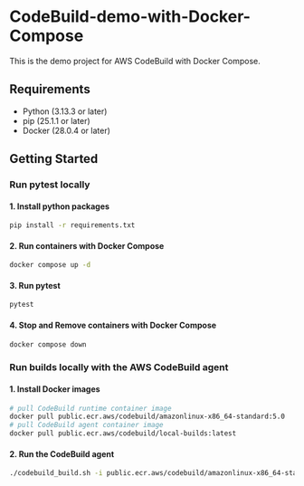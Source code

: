 # CodeBuild-demo-with-Docker-Compose
This is the demo project for AWS CodeBuild with Docker Compose.

## Requirements

- Python (3.13.3 or later)
- pip (25.1.1 or later)
- Docker (28.0.4 or later)

## Getting Started

### Run pytest locally

#### 1. Install python packages

```bash
pip install -r requirements.txt
```

#### 2. Run containers with Docker Compose

```bash
docker compose up -d
```

#### 3. Run pytest

```bash
pytest
```

#### 4. Stop and Remove containers with Docker Compose

```bash
docker compose down
```

### Run builds locally with the AWS CodeBuild agent

#### 1. Install Docker images

```bash
# pull CodeBuild runtime container image
docker pull public.ecr.aws/codebuild/amazonlinux-x86_64-standard:5.0
# pull CodeBuild agent container image
docker pull public.ecr.aws/codebuild/local-builds:latest
```

#### 2. Run the CodeBuild agent

```bash
./codebuild_build.sh -i public.ecr.aws/codebuild/amazonlinux-x86_64-standard:5.0 -a build/codebuild/
```
